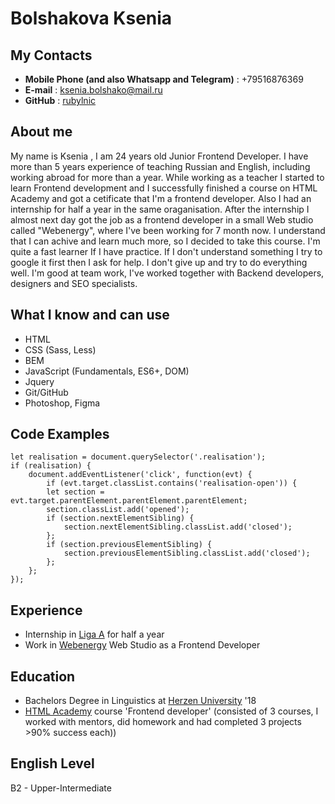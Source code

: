 # Bolshakova Ksenia

## My Contacts
* **Mobile Phone (and also Whatsapp and Telegram)** : +79516876369
* **E-mail** : ksenia.bolshako@mail.ru
* **GitHub** : [rubylnic](https://github.com/rubylnic)

## About me
My name is Ksenia , I am 24 years old Junior Frontend Developer. I have more than 5 years experience of teaching Russian and English, including working abroad for more than a year. While working as a teacher I started to learn Frontend development and I successfully finished a course on HTML Academy and got a cetificate that I'm a frontend developer. Also I had an internship for half a year in the same oraganisation. After the internship I almost next day got the job as a frontend developer in a small Web studio called "Webenergy", where I've been working for 7 month now. 
I understand that I can achive and learn much more, so I decided to take this course. I'm quite a fast learner If I have practice. If I don't understand something I try to google it first then I ask for help. I don't give up and try to do everything well. I'm good at team work, I've worked together with Backend developers, designers and SEO specialists.

## What I know and can use
* HTML
* CSS (Sass, Less)
* BEM
* JavaScript (Fundamentals, ES6+, DOM)
* Jquery 
* Git/GitHub
* Photoshop, Figma


## Code Examples

 	let realisation = document.querySelector('.realisation');
 	if (realisation) {
    	document.addEventListener('click', function(evt) {
      		if (evt.target.classList.contains('realisation-open')) {
        	let section = evt.target.parentElement.parentElement.parentElement;
        	section.classList.add('opened');
        	if (section.nextElementSibling) {
          		section.nextElementSibling.classList.add('closed');
        	};
        	if (section.previousElementSibling) {
          		section.previousElementSibling.classList.add('closed');
        	};
      	};
    });


## Experience
* Internship in [Liga A](https://ligaa.agency/) for half a year
* Work in [Webenergy](https://webenergy-it.ru/) Web Studio as a Frontend Developer

## Education
* Bachelors Degree in Linguistics at [Herzen University](https://www.herzen.spb.ru/) '18
* [HTML Academy](https://htmlacademy.ru/) course 'Frontend developer' (consisted of 3 courses, I worked with mentors, did homework and had completed 3 projects >90% success each))

## English Level
B2 - Upper-Intermediate